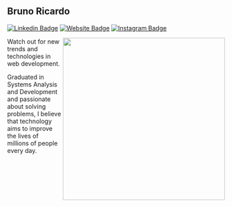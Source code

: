 ## Bruno Ricardo

[![Linkedin Badge](https://img.shields.io/badge/-LinkedIn-0e76a8?style=flat-square&logo=Linkedin&logoColor=white)](https://www.linkedin.com/in/brunomaarts/)
[![Website Badge](https://img.shields.io/badge/Website-3b5998?style=flat-square&logo=google-chrome&logoColor=white)](https://brunomaarts.github.io/portfolio/)
[![Instagram Badge](https://img.shields.io/badge/-Instagram-e4405f?style=flat-square&logo=Instagram&logoColor=white)](https://www.instagram.com/bruno_marts/)

<img align="right" width="375" alt="" src="https://brunomaarts.github.io/portfolio/img/bruno-gif.gif" />

Watch out for new trends and technologies in web development.

Graduated in Systems Analysis and Development and passionate about solving problems, I believe that technology aims to improve the lives of millions of people every day.
